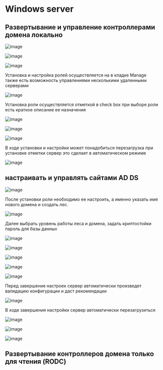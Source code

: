 # Windows server

## Развертывание и управление контроллерами домена локально

![image](https://user-images.githubusercontent.com/79700810/154964932-b68f6a18-e7f1-4fd0-b324-a7a36d5d98a4.png)

![image](https://user-images.githubusercontent.com/79700810/154964957-2ea50603-b7c4-42f9-8da6-f95455292dd2.png)



![image](https://user-images.githubusercontent.com/79700810/154964987-939d9408-08b9-412e-ae77-68ce42cf33da.png)

Установка и настройка ролей осуществляется на в кладке Manage также есть возможность управлениями несколькими удаленными серверами

![image](https://user-images.githubusercontent.com/79700810/154965027-d8eb9355-5b67-4102-94f3-54b0f2c7abe4.png)

Установка роли осуществляется отметкой в check box при выборе роли есть краткое описание ее назначения 

![image](https://user-images.githubusercontent.com/79700810/154965085-a2622606-f2bd-4a8d-a2c2-77284169b627.png)

![image](https://user-images.githubusercontent.com/79700810/154965103-6bd8e207-dd54-4ca7-ad4f-96bd2197b241.png)

![image](https://user-images.githubusercontent.com/79700810/154965133-7425e06f-8225-4583-9fa6-23197fb7b61e.png)

В ходе установки и настройки может понадобиться перезагрузка при установке отметки сервер это сделает в автоматическом режиме 

![image](https://user-images.githubusercontent.com/79700810/154965154-e8f3c1da-fa5f-42a0-a0ae-abd21da5e0e9.png)

## настраивать и управлять сайтами AD DS

![image](https://user-images.githubusercontent.com/79700810/154965381-f6d1cc6c-a081-4a24-b436-1665b48345d1.png)

После установки роли необходимо ее настроить, а именно указать имя нового домена и создать лес.

![image](https://user-images.githubusercontent.com/79700810/154965889-6a087975-c671-406d-a7c8-85a852f95c88.png)

Далее выбрать уровень работы леса и домена, задать криптостойки пароль для базы данных 

![image](https://user-images.githubusercontent.com/79700810/154965994-e47be956-22d8-4999-a1e6-ff677f14955c.png)

![image](https://user-images.githubusercontent.com/79700810/154966018-0073551c-60a0-4e2a-a5dc-3f6dc74009b0.png)

![image](https://user-images.githubusercontent.com/79700810/154966050-7908ae4b-5c31-44bd-a142-232701f74740.png)

![image](https://user-images.githubusercontent.com/79700810/154966074-7b9c7acf-ecbf-4709-be3c-3fcb74df873f.png)

![image](https://user-images.githubusercontent.com/79700810/154966095-df3a4e10-9ddf-4ea7-a3fe-29791a5b788e.png)

Перед завершение настроек сервер автоматически произведет валидацию конфигурации и даст рекомендации 

![image](https://user-images.githubusercontent.com/79700810/154966151-e787e998-116d-4988-8733-c9f1b8278217.png)

В ходе завершения настройки сервер автоматически перезагрузиться 


![image](https://user-images.githubusercontent.com/79700810/154967257-2b4e2fb8-4a3c-4e45-9bf5-5b3324565f17.png)

![image](https://user-images.githubusercontent.com/79700810/154967495-feba7c5d-9599-4d06-bdc9-317c0802b268.png)

![image](https://user-images.githubusercontent.com/79700810/154967596-40efebb7-a450-411f-9bd1-66469339bdc7.png)


## Развертывание контроллеров домена только для чтения (RODC)

